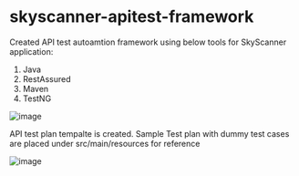 # skyscanner-apitest-framework

Created API test autoamtion framework using below tools for SkyScanner application:
1. Java
2. RestAssured
3. Maven
4. TestNG

![image](https://github.com/Suganya143/skyscanner-apitest-framework/assets/121900344/61142717-a1fd-4243-9d20-64fa1ef28ea2)

API test plan tempalte is created. Sample Test plan with dummy test cases are placed under src/main/resources for reference

![image](https://github.com/Suganya143/skyscanner-apitest-framework/assets/121900344/f8a07da9-1630-4e01-8d16-7e0b6c000e8d)

